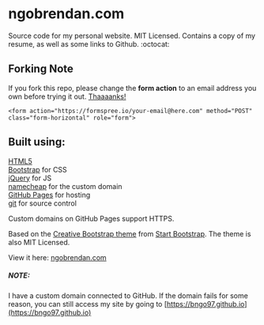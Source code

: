 ngobrendan.com
================================================================================

Source code for my personal website. MIT Licensed. Contains a copy of my resume, 
as well as some links to Github. :octocat:

## Forking Note

If you fork this repo, please change the **form action** to an email address you own before trying it out. [Thaaaanks!](https://i.imgur.com/TpBVEjv.jpg)

```
<form action="https://formspree.io/your-email@here.com" method="POST" class="form-horizontal" role="form">
```

Built using:
--------------------------------------------------------------------------------
[HTML5](https://developers.google.com/web/)  
[Bootstrap](http://getbootstrap.com/) for CSS  
[jQuery](https://jquery.com/) for JS  
[namecheap](https://www.namecheap.com/) for the custom domain  
[GitHub Pages](https://pages.github.com/) for hosting  
[git](https://git-scm.com/) for source control

Custom domains on GitHub Pages support HTTPS.

Based on the
[Creative Bootstrap theme](http://startbootstrap.com/template-overviews/creative/)
from [Start Bootstrap](http://startbootstrap.com/).
The theme is also MIT Licensed.

View it here: [ngobrendan.com](https://ngobrendan.com/)


##### NOTE:

I have a custom domain connected to GitHub. If the domain fails for some reason, you can still access my site by going to 
[https://bngo97.github.io](https://bngo97.github.io)
